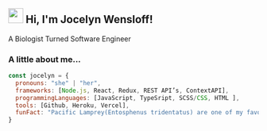 ## <img src="https://media.giphy.com/media/m0dmKBkncVETJv2h0S/giphy.gif" width="30"> Hi, I'm Jocelyn Wensloff!

A Biologist Turned Software Engineer
### A little about me...  

```javascript
const jocelyn = {
  pronouns: "she" | "her",
  frameworks: [Node.js, React, Redux, REST API’s, ContextAPI],
  programmingLanguages: [JavaScript, TypeSript, SCSS/CSS, HTML ],
  tools: [Github, Heroku, Vercel],
  funFact: "Pacific Lamprey(Entosphenus tridentatus) are one of my favorite fish!"
}
```
